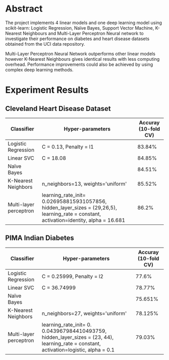 # Abstract

The project implements 4 linear models and one deep learning model using scikit-learn: Logistic Regression, Naïve Bayes, Support Vector Machine, K-Nearest Neighbours and Multi-Layer Perceptron Neural network to investigate their performance on diabetes and heart disease datasets obtained from the UCI data repository.

Multi-Layer Perceptron Neural Network outperforms other linear models however K-Nearest Neighbours gives identical results with less computing overhead. Performance improvements could also be achieved by using complex deep learning methods. 

# Experiment Results

## Cleveland Heart Disease Dataset

| Classifier    | Hyper-parameters |  Accuray (10-fold CV) |
| --------------------------| ---------------  | --------------------- |
| Logistic Regression | C = 0.13, Penalty = l1 | 83.84% |
| Linear SVC | C = 18.08 | 84.85% |
| Naïve Bayes | | 84.51% |
| K-Nearest Neighbors | n_neighbors=13, weights='uniform' | 85.52% |
| Multi-layer perceptron | learning_rate_init= 0.026958815931057856, hidden_layer_sizes = (29,26,5), learning_rate = constant, activation=identity, alpha = 16.681 | 86.2% |

## PIMA Indian Diabetes

| Classifier    | Hyper-parameters |  Accuray (10-fold CV) |
| --------------------------| ---------------  | --------------------- |
| Logistic Regression | C = 0.25999, Penalty = l2 | 77.6% |
| Linear SVC | C = 36.74999 | 78.77% |
| Naïve Bayes | | 75.651% |
| K-Nearest Neighbors | n_neighbors=27, weights='uniform' | 78.125% |
| Multi-layer perceptron | learning_rate_init= 0. 0.043967984410493759, hidden_layer_sizes = (23, 44), learning_rate = constant, activation=logistic, alpha = 0.1 | 79.03% |

